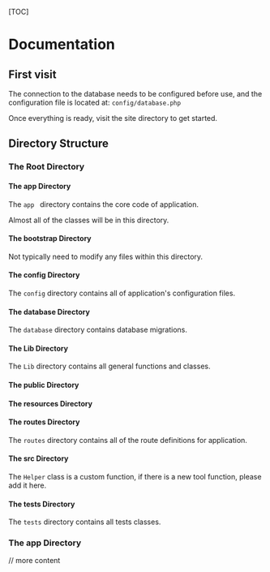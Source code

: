 [TOC]

# Documentation

## First visit

The connection to the database needs to be configured before use, and the configuration file is located at: `config/database.php`

Once everything is ready, visit the site directory to get started.

## Directory Structure

### The Root Directory

#### The app Directory

The `app ` directory contains the core code of application.

Almost all of the classes will be in this directory.

#### The bootstrap Directory

Not typically need to modify any files within this directory.

#### The config Directory

The `config` directory contains all of application's configuration files.

#### The database Directory

The `database` directory contains database migrations.

#### The Lib Directory

The `Lib` directory contains all general functions and classes.

#### The public Directory

#### The resources Directory

#### The routes Directory

The `routes` directory contains all of the route definitions for application.

#### The src Directory

The `Helper` class is a custom function, if there is a new tool function, please add it here.

#### The tests Directory

The `tests` directory contains all tests classes.

### The app Directory

// more content
